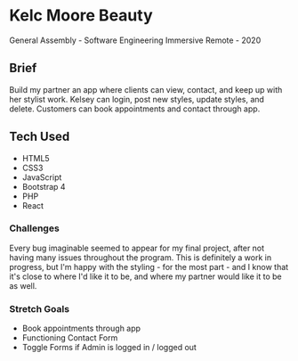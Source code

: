 # Kelc Moore Beauty
General Assembly - Software Engineering Immersive Remote - 2020

## Brief
Build my partner an app where clients can view, contact, and keep up with her stylist work. 
Kelsey can login, post new styles, update styles, and delete. Customers can book appointments and contact through app. 

## Tech Used
- HTML5
- CSS3
- JavaScript
- Bootstrap 4
- PHP
- React

### Challenges

Every bug imaginable seemed to appear for my final project, after not having many issues throughout the program. 
This is definitely a work in progress, but I'm happy with the styling - for the most part - and I know that it's close to where I'd like it to be, and where my partner would like it to be as well. 

### Stretch Goals

- Book appointments through app
- Functioning Contact Form
- Toggle Forms if Admin is logged in / logged out
